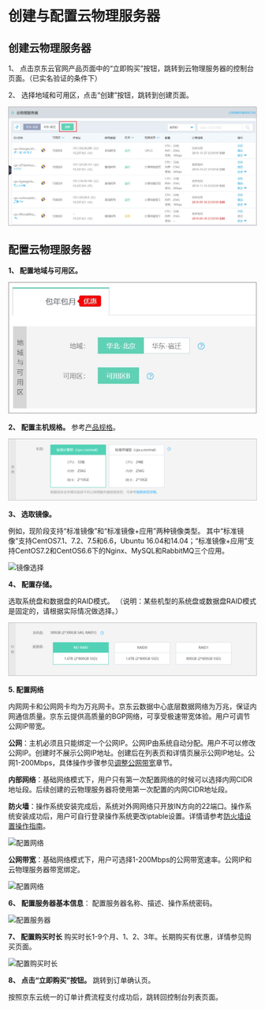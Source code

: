 # 创建与配置云物理服务器

## 创建云物理服务器

1、 点击京东云官网产品页面中的“立即购买”按钮，跳转到云物理服务器的控制台页面。（已实名验证的条件下）

2、 选择地域和可用区，点击“创建”按钮，跳转到创建页面。

![创建页面](https://github.com/jdcloudcom/cn/blob/edit/image/Hyper-Converged-IDC/Cloud-Physical-Server/CPS011.png)

## 配置云物理服务器

**1、 配置地域与可用区。**

![配置地域与可用区](https://github.com/jdcloudcom/cn/blob/edit/image/Hyper-Converged-IDC/Cloud-Physical-Server/CPS012.png)

**2、 配置主机规格。**
参考[产品规格](../Introduction/Specification.md)。

![主机规格](https://github.com/jdcloudcom/cn/blob/edit/image/Hyper-Converged-IDC/Cloud-Physical-Server/CPS013.png)

**3、 选取镜像。**

例如，现阶段支持“标准镜像”和“标准镜像+应用”两种镜像类型。
其中“标准镜像”支持CentOS7.1、7.2、7.5和6.6，Ubuntu 16.04和14.04；“标准镜像+应用”支持CentOS7.2和CentOS6.6下的Nginx、MySQL和RabbitMQ三个应用。

![镜像选择](https://github.com/jdcloudcom/cn/blob/edit/image/Hyper-Converged-IDC/Cloud-Physical-Server/CPS014.png)

**4、 配置存储。**

选取系统盘和数据盘的RAID模式。
（说明：某些机型的系统盘或数据盘RAID模式是固定的，请根据实际情况做选择。）

![配置存储](https://github.com/jdcloudcom/cn/blob/edit/image/Hyper-Converged-IDC/Cloud-Physical-Server/CPS015.png)

**5. 配置网络**

内网网卡和公网网卡均为万兆网卡。京东云数据中心底层数据网络为万兆，保证内网通信质量。京东云提供高质量的BGP网络，可享受极速带宽体验。用户可调节公网IP带宽。

**公网**：主机必须且只能绑定一个公网IP。公网IP由系统自动分配。用户不可以修改公网IP。创建时不展示公网IP地址。创建后在列表页和详情页展示公网IP地址。公网1-200Mbps，具体操作步骤参见[调整公网带宽](../Operation-Guide/Adjust-Public-Network-Bandwidth/Description.md)章节。

**内部网络**：基础网络模式下，用户只有第一次配置网络的时候可以选择内网CIDR地址段。后续创建的云物理服务器将使用第一次配置的内网CIDR地址段。

**防火墙**：操作系统安装完成后，系统对外网网络只开放IN方向的22端口。操作系统安装成功后，用户可自行登录操作系统更改iptable设置。详情请参考[防火墙设置操作指南](../Operation-Guide/Network-And-Security/Steps.md)。

![配置网络](https://github.com/jdcloudcom/cn/blob/edit/image/Hyper-Converged-IDC/Cloud-Physical-Server/CPS016.png)

**公网带宽**：基础网络模式下，用户可选择1-200Mbps的公网带宽速率。公网IP和云物理服务器带宽绑定。

![配置网络](https://github.com/jdcloudcom/cn/blob/edit/image/Hyper-Converged-IDC/Cloud-Physical-Server/CPS017.png)

**6、 配置服务器基本信息**：
配置服务器名称、描述、操作系统密码。

![配置服务器](https://github.com/jdcloudcom/cn/blob/edit/image/Hyper-Converged-IDC/Cloud-Physical-Server/CPS018.png)

**7、 配置购买时长**
购买时长1-9个月、1、2、3年。长期购买有优惠，详情参见购买页面。

![配置购买时长](https://github.com/jdcloudcom/cn/blob/edit/image/Hyper-Converged-IDC/Cloud-Physical-Server/CPS019.png)

**8、 点击“立即购买”按钮。**
跳转到订单确认页。

按照京东云统一的订单计费流程支付成功后，跳转回控制台列表页面。

